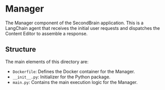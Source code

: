 # Manager

The Manager component of the SecondBrain application. This is a LangChain agent that receives the initial user requests and dispatches the Content Editor to assemble a response.

## Structure

The main elements of this directory are:

- `Dockerfile`: Defines the Docker container for the Manager.
- `__init__.py`: Initializer for the Python package.
- `main.py`: Contains the main execution logic for the Manager.
